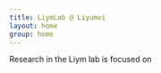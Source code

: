 ```yaml
---
title: LiymLab @ Liyumei
layout: home
group: home
---
```

<!-- <h1>Welcome</h1> -->

Research in the Liym lab is focused on 
